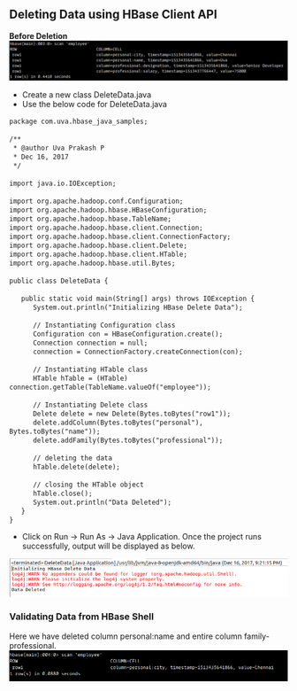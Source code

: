 ## Deleting Data using HBase Client API

**Before Deletion**![](/assets/before_update_hbase.png)

* Create a new class DeleteData.java
* Use the below code for DeleteData.java

```
package com.uva.hbase_java_samples;

/**
 * @author Uva Prakash P
 * Dec 16, 2017
 */

import java.io.IOException;

import org.apache.hadoop.conf.Configuration;
import org.apache.hadoop.hbase.HBaseConfiguration;
import org.apache.hadoop.hbase.TableName;
import org.apache.hadoop.hbase.client.Connection;
import org.apache.hadoop.hbase.client.ConnectionFactory;
import org.apache.hadoop.hbase.client.Delete;
import org.apache.hadoop.hbase.client.HTable;
import org.apache.hadoop.hbase.util.Bytes;

public class DeleteData {

   public static void main(String[] args) throws IOException {
      System.out.println("Initializing HBase Delete Data");

      // Instantiating Configuration class
      Configuration con = HBaseConfiguration.create();
      Connection connection = null;
      connection = ConnectionFactory.createConnection(con);

      // Instantiating HTable class
      HTable hTable = (HTable) connection.getTable(TableName.valueOf("employee"));

      // Instantiating Delete class
      Delete delete = new Delete(Bytes.toBytes("row1"));
      delete.addColumn(Bytes.toBytes("personal"), Bytes.toBytes("name"));
      delete.addFamily(Bytes.toBytes("professional"));

      // deleting the data
      hTable.delete(delete);

      // closing the HTable object
      hTable.close();
      System.out.println("Data Deleted");
   }
}
```

* Click on Run -&gt; Run As -&gt; Java Application. Once the project runs successfully, output will be displayed as below.

![](/assets/delete_data_eclipse.png)

### Validating Data from HBase Shell

Here we have deleted column personal:name and entire column family- professional.![](/assets/delete_data_hbase.png)

